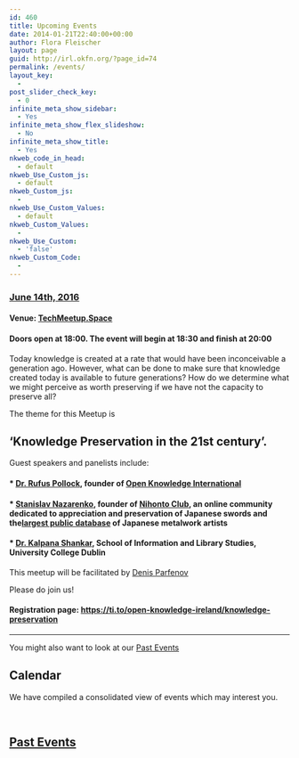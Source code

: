 ```yaml
---
id: 460
title: Upcoming Events
date: 2014-01-21T22:40:00+00:00
author: Flora Fleischer
layout: page
guid: http://irl.okfn.org/?page_id=74
permalink: /events/
layout_key:
  - 
post_slider_check_key:
  - 0
infinite_meta_show_sidebar:
  - Yes
infinite_meta_show_flex_slideshow:
  - No
infinite_meta_show_title:
  - Yes
nkweb_code_in_head:
  - default
nkweb_Use_Custom_js:
  - default
nkweb_Custom_js:
  - 
nkweb_Use_Custom_Values:
  - default
nkweb_Custom_Values:
  - 
nkweb_Use_Custom:
  - 'false'
nkweb_Custom_Code:
  - 
---
```

### [June 14th, 2016](https://ti.to/open-knowledge-ireland/knowledge-preservation.ics)

#### Venue: [TechMeetup.Space](http://techmeetup.space/)

#### Doors open at 18:00. The event will begin at 18:30 and finish at 20:00

Today knowledge is created at a rate that would have been inconceivable a generation ago. However, what can be done to make sure that knowledge created today is available to future generations? How do we determine what we might perceive as worth preserving if we have not the capacity to preserve all?

The theme for this Meetup is

## &#8216;Knowledge Preservation in the 21st century&#8217;.

Guest speakers and panelists include:

#### * **[Dr. Rufus Pollock](https://twitter.com/Rufus%20Pollock)**, founder of [Open Knowledge International](https://okfn.org/)

#### * **[Stanislav Nazarenko](https://twitter.com/kazarena)**, founder of [Nihonto Club](http://nihontoclub.com/), an online community dedicated to appreciation and preservation of Japanese swords and the[largest public database](http://nihontoclub.com/swards/) of Japanese metalwork artists

#### * **[Dr. Kalpana Shankar](https://ti.to/open-knowledge-ireland/www.linkedin.com/in/kalpana-shankar)**, School of Information and Library Studies, University College Dublin

This meetup will be facilitated by [Denis Parfenov](https://keybase.io/prfnv/)

Please do join us!

#### Registration page: <https://ti.to/open-knowledge-ireland/knowledge-preservation>

* * *

You might also want to look at our [Past Events](/topics/events/)

## Calendar

We have compiled a consolidated view of events which may interest you.



&nbsp;

## [Past Events](/topics/events/)
